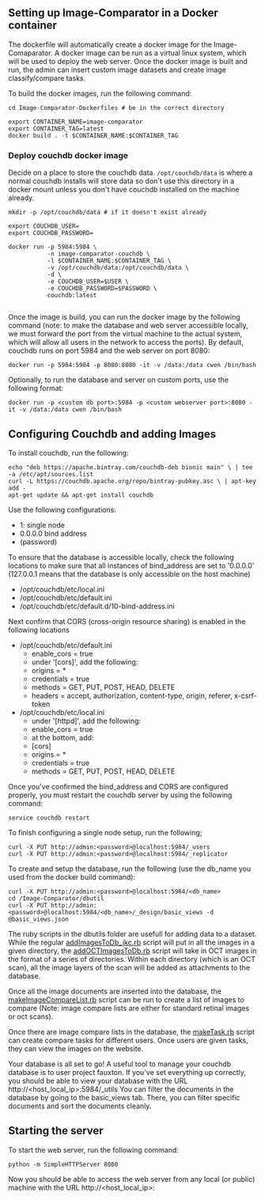 ## Setting up Image-Comparator in a Docker container ##

The dockerfile will automatically create a docker image for the Image-Comaparator. A docker image can be run as a virtual linux system, which will be used to deploy the web server. Once the docker image is built and run, the admin can insert custom image datasets and create image classify/compare tasks.

To build the docker images, run the following command:
```
cd Image-Comparator-Dockerfiles # be in the correct directory

export CONTAINER_NAME=image-comparator
export CONTAINER_TAG=latest
docker build . -t $CONTAINER_NAME:$CONTAINER_TAG
```

### Deploy couchdb docker image
Decide on a place to store the couchdb data. ```/opt/couchdb/data``` is where a normal couchdb installs will store data so don't use this directory in a docker mount unless you don't have couchdb installed on the machine already.
```
mkdir -p /opt/couchdb/data # if it doesn't exist already

export COUCHDB_USER=
export COUCHDB_PASSWORD=

docker run -p 5984:5984 \
           -n image-comparator-couchdb \
		   -l $CONTAINER_NAME:$CONTAINER_TAG \
		   -v /opt/couchdb/data:/opt/couchdb/data \
		   -d \
		   -e COUCHDB_USER=$USER \
		   -e COUCHDB_PASSWORD=$PASSWORD \
		   couchdb:latest


```

Once the image is build, you can run the docker image by the following command (note: to make the database and web server accessible locally, we must forward the port from the virtual machine to the actual system, which will allow all users in the network to access the ports). By default, couchdb runs on port 5984 and the web server on port 8080:
```
docker run -p 5984:5984 -p 8080:8080 -it -v /data:/data cwen /bin/bash
```

Optionally, to run the database and server on custom ports, use the following format:
```
docker run -p <custom db port>:5984 -p <custom webserver port>:8080 -it -v /data:/data cwen /bin/bash
```

## Configuring Couchdb and adding Images ##

To install couchdb, run the following:
```
echo "deb https://apache.bintray.com/couchdb-deb bionic main" \ | tee -a /etc/apt/sources.list
curl -L https://couchdb.apache.org/repo/bintray-pubkey.asc \ | apt-key add -
apt-get update && apt-get install couchdb
```

Use the following configurations:
* 1: single node
* 0.0.0.0 bind address
* (password)

To ensure that the database is accessible locally, check the following locations to make sure that all instances of bind_address are set to '0.0.0.0' (127.0.0.1 means that the database is only accessible on the host machine)
* /opt/couchdb/etc/local.ini
* /opt/couchdb/etc/default.ini
* /opt/couchdb/etc/default.d/10-bind-address.ini

Next confirm that CORS (cross-origin resource sharing) is enabled in the following locations
* /opt/couchdb/etc/default.ini
    * enable_cors = true
    * under '[cors]', add the following:
	* origins = *
	* credentials = true
	* methods = GET, PUT, POST, HEAD, DELETE
	* headers = accept, authorization, content-type, origin, referer, x-csrf-token
* /opt/couchdb/etc/local.ini
    * under '[httpd]', add the following:
	* enable_cors = true
    * at the bottom, add:
	* [cors]
	* origins = *
	* credentials = true
	* methods = GET, PUT, POST, HEAD, DELETE

Once you've confirmed the bind_address and CORS are configured properly, you must restart the couchdb server by using the following command:
```
service couchdb restart
```

To finish configuring a single node setup, run the following;
```
curl -X PUT http://admin:<password>@localhost:5984/_users
curl -X PUT http://admin:<password>@localhost:5984/_replicator
```

To create and setup the database, run the following (use the db_name you used from the docker build command):
```
curl -X PUT http://admin:<password>@localhost:5984/<db_name>
cd /Image-Comparator/dbutil
curl -X PUT http://admin:<password>@localhost:5984/<db_name>/_design/basic_views -d @basic_views.json
```

The ruby scripts in the dbutils folder are usefull for adding data to a dataset. While the regular [addImagesToDb_jkc.rb](https://github.com/CollinWen/Image-Comparator/blob/master/dbutil/addImagesToDb_jkc.rb) script will put in all the images in a given directory, the [addOCTImagesToDb.rb](https://github.com/CollinWen/Image-Comparator/blob/master/dbutil/addOCTImagesToDb.rb) script will take in OCT images in the format of a series of directories. Within each directory (which is an OCT scan), all the image layers of the scan will be added as attachments to the database.

Once all the image documents are inserted into the database, the [makeImageCompareList.rb](https://github.com/CollinWen/Image-Comparator/blob/master/dbutil/makeImageCompareList.rb) script can be run to create a list of images to compare (Note: image compare lists are either for standard retinal images or oct scans). 

Once there are image compare lists in the database, the [makeTask.rb](https://github.com/CollinWen/Image-Comparator/blob/master/dbutil/makeTask.rb) script can create compare tasks for different users. Once users are given tasks, they can view the images on the website.

Your database is all set to go! A useful tool to manage your couchdb database is to user project fauxton. If you've set everything up correctly, you should be able to view your database with the URL http://<host_local_ip>:5984/_utils
You can filter the documents in the database by going to the basic_views tab. There, you can filter specific documents and sort the documents cleanly.

## Starting the server ##

To start the web server, run the following command:
```
python -m SimpleHTTPServer 8080
```

Now you should be able to access the web server from any local (or public) machine with the URL http://<host_local_ip>:<webserver port>

